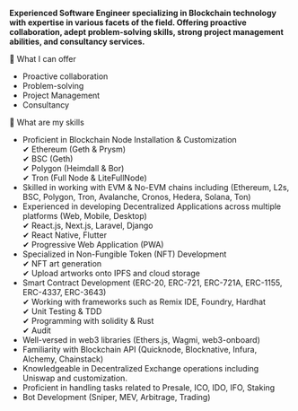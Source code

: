 
**Experienced Software Engineer specializing in Blockchain technology with expertise in various facets of the field. Offering proactive collaboration, adept problem-solving skills, strong project management abilities, and consultancy services.**

🧨 What I can offer

- Proactive collaboration <br/>
- Problem-solving <br/>
- Project Management <br/>
- Consultancy <br/>

🧨 What are my skills <br/>

- Proficient in Blockchain Node Installation & Customization <br/>
 ✔ Ethereum (Geth & Prysm) <br/>
 ✔ BSC (Geth) <br/>
 ✔ Polygon (Heimdall & Bor) <br/>
 ✔ Tron (Full Node & LiteFullNode) <br/>
- Skilled in working with EVM & No-EVM chains including (Ethereum, L2s, BSC, Polygon, Tron, Avalanche, Cronos, Hedera, Solana, Ton) <br/>
- Experienced in developing Decentralized Applications across multiple platforms (Web, Mobile, Desktop) <br/>
 ✔ React.js, Next.js, Laravel, Django <br/>
 ✔ React Native, Flutter <br/>
 ✔ Progressive Web Application (PWA) <br/>
- Specialized in Non-Fungible Token (NFT) Development <br/>
 ✔ NFT art generation <br/>
 ✔ Upload artworks onto IPFS and cloud storage <br/>
- Smart Contract Development (ERC-20, ERC-721, ERC-721A, ERC-1155, ERC-4337, ERC-3643) <br/>
 ✔ Working with frameworks such as Remix IDE, Foundry, Hardhat <br/>
 ✔ Unit Testing & TDD <br/>
 ✔ Programming with solidity & Rust <br/>
 ✔ Audit <br/>
- Well-versed in web3 libraries (Ethers.js, Wagmi, web3-onboard) <br/>
- Familiarity with Blockchain API (Quicknode, Blocknative, Infura, Alchemy, Chainstack) <br/>
- Knowledgeable in Decentralized Exchange operations including Uniswap and customization. <br/>
- Proficient in handling tasks related to Presale, ICO, IDO, IFO, Staking <br/>
- Bot Development (Sniper, MEV, Arbitrage, Trading) <br/>
